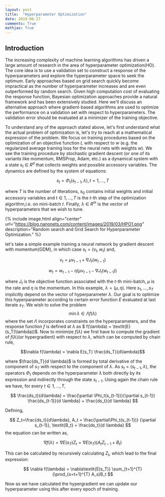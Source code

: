 ```yaml
---
layout: post
title:  "Hyperparameter Optimization"
date: 2019-06-27
comments: True
mathjax: True
---
```

<h2>Introduction</h2>

The increasing complexity of machine learning algorithms has driven a large amount of research in the area of hyperparameter optimization(HO). The core idea is to use a validation set to construct a response of the hyperparameters and explore the hyperparameter space to seek the optimum. Early approaches based on grid search quickly become impractical as the number of hyperparameter increases and are even outperformed by random search. Given high computation cost of evaluating the response function, Bayesian optimization approaches provide a natural framework and has been extensively studied. 
Here we'll discuss an alternative approach where gradient-based algorithms are used to optimize the performance on a validation set with respect to hyperparameters. The validation error should be evaluated at a minimizer of the training objective.

To understand any of the approach stated above, let's first understand what the actual problem of optimization is, let's try to reach at a mathematical expression of the problem. 
We focus on training procedures based on the optimization of an objective function $L$ with respect to $w$ (e.g. the regularized average training loss for the neural nets with weights $w$). We see the training procedure by stochastic gradient descent (or one of its variants like momentum, RMSProp, Adam, etc.) as a dynamical system with a state $s_t$ $\in$ $R^d$ that collects weights and possible accessory variables. The dynamics are defined by the system of equations: 

$$ s_t = \Phi_t(s_{t-1}, \lambda),    t = 1,...,T $$

where $T$ is the number of itterations, $s_0$ contains initial weights and initial accessory variables and $t \in {1,...,T}$ is the $t$-th step of the optimization algorithm,i.e. on mini-batch $t$. Finally, $\lambda$ $\in$ $R^m$ is the vector of hyperparameters that we wish to tune.

{% include image.html align="center" url="https://blog.nanonets.com/content/images/2019/03/HPO1.png" description="Random search and Grid Search for Hyperparameter Optimization."  %}
 
let's take a simple example training a neural network by gradient descent with momentum(GDM), in which case $s_t = (v_t, w_t)$ and, 


$$v_t = \mu v_{t-1} + \nabla J_t(w_{t-1})$$

$$w_t = w_{t-1} - \eta (\mu v_{t-1} - \nabla J_t(w_{t-1}))$$

where $J_t$ is the objective function associated with the $t$-th mini-batch, $\mu$ is the rate and $\eta$ is the momentum. In this example, $\lambda = (\mu, \eta)$.
Here $s_1,...,s_T$ implicitly depend on the vector of hyperparameter $\lambda$. Our goal is to optimize this hyperparameter according to certain error function $E$ evaluated at last iterate $s_T$. We wish to solve the problem
$$ \min{\lambda \in \Lambda} f(\lambda)$$
where the set $\Lambda$ incorporates constraints on the hyperparameters, and the response function $f$ is defined at $\lambda$ as 
$ f(\lambda) = \textit{E}(s_T(\lambda))\$.
Now to minimize $f$($\lambda$) we first have to compute the gradient of $f(\lambda)$(or hypergradient) with respect to $\lambda$, which can be computed by chain rule,

$$\nabla f(\lambda) = \nabla E(s_T) \frac{ds_T}{d\lambda}$$

where $\frac{ds_T}{d \lambda}$ is formed by total derivative of the component of $s_T$ with respect to the component of $\lambda$. As $s_t = (s_{t-1}, \lambda)$, the operators $\Phi_t$ depends on the hyperparameter $\lambda$ both directly by its expression and indirectly through the state $s_{t-1}$. Using again the chain rule we have, for every $t \in {1,...,T}$,

$$ \frac{ds_t}{d\lambda} = \frac{\partial \Phi_t(s_{t-1})}{\partial s_{t-1}} \frac{ds_{t-1}}{d \lambda} + \frac{ds_t}{d \lambda} $$

Defining,

$$
    Z_t=\frac{ds_t}{d\lambda},  A_t = 
    \frac{\partial\Phi_t(s_{t-1})} {\partial s_{t-1}}, 
    \textit{B_t} = \frac{ds_t}{d \lambda}
$$
the equation can be written as,

$$
    \nabla f(\lambda) = \nabla E(s_T) Z_t = \nabla E(s_T) (A_t Z_{t-1} + B_t)  
$$

This can be calculated by recursively calculating $Z_t$, which lead to the final expression:

$$
     \nabla f(\lambda) = \nabla\textit{E(s_T)}  \sum_{t=1}^{T} (\prod_{s=t+1}^{T} A_s)B_t
$$

Now as we have calculated the hypergradient we can update our hyperparameter using this after every epoch of training. 
